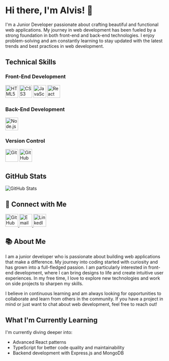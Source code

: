 # Hi there, I'm Alvis! 👋

I'm a Junior Developer passionate about crafting beautiful and functional web applications. My journey in web development has been fueled by a strong foundation in both front-end and back-end technologies. I enjoy problem-solving and am constantly learning to stay updated with the latest trends and best practices in web development.

## Technical Skills

### Front-End Development
<p align="left">
  <img src="https://img.shields.io/badge/HTML5-E34F26?style=flat-square&logo=html5&logoColor=white" alt="HTML5" height="40"/>
  <img src="https://img.shields.io/badge/CSS3-1572B6?style=flat-square&logo=css3&logoColor=white" alt="CSS3" height="40"/>
  <img src="https://img.shields.io/badge/JavaScript-F7DF1E?style=flat-square&logo=javascript&logoColor=black" alt="JavaScript" height="40"/>
  <img src="https://img.shields.io/badge/React-61DAFB?style=flat-square&logo=react&logoColor=black" alt="React" height="40"/>
</p>

### Back-End Development
<p align="left">
  <img src="https://img.shields.io/badge/Node.js-339933?style=flat-square&logo=nodedotjs&logoColor=white" alt="Node.js" height="40"/>
</p>

### Version Control
<p align="left">
  <img src="https://img.shields.io/badge/Git-F05032?style=flat-square&logo=git&logoColor=white" alt="Git" height="40"/>
  <img src="https://img.shields.io/badge/GitHub-181717?style=flat-square&logo=github&logoColor=white" alt="GitHub" height="40"/>
</p>

## GitHub Stats

![GitHub Stats](https://github-readme-stats.vercel.app/api?username=alvispr&show_icons=true&theme=radical)

## 🔗 Connect with Me

<p align="left">
  <a href="https://github.com/alvispr" target="_blank">
    <img src="https://img.shields.io/badge/GitHub-181717?style=flat-square&logo=github&logoColor=white" alt="GitHub" height="40"/>
  </a>
  <a href="mailto:alvisprieditis.dev@gmail.com target="_blank">
    <img src="https://img.shields.io/badge/Email-D14836?style=flat-square&logo=gmail&logoColor=white" alt="Email" height="40"/>
  </a>
  <a href="https://www.linkedin.com/in/alvisprieditis/" target="_blank">
    <img src="https://img.shields.io/badge/LinkedIn-0A66C2?style=flat-square&logo=linkedin&logoColor=white" alt="LinkedIn" height="40"/>
  </a>
</p>

## 📚 About Me

I am a junior developer who is passionate about building web applications that make a difference. My journey into coding started with curiosity and has grown into a full-fledged passion. I am particularly interested in front-end development, where I can bring designs to life and create intuitive user experiences. In my free time, I love to explore new technologies and work on side projects to sharpen my skills.

I believe in continuous learning and am always looking for opportunities to collaborate and learn from others in the community. If you have a project in mind or just want to chat about web development, feel free to reach out!


## What I'm Currently Learning

I'm currently diving deeper into:
- Advanced React patterns
- TypeScript for better code quality and maintainability
- Backend development with Express.js and MongoDB




